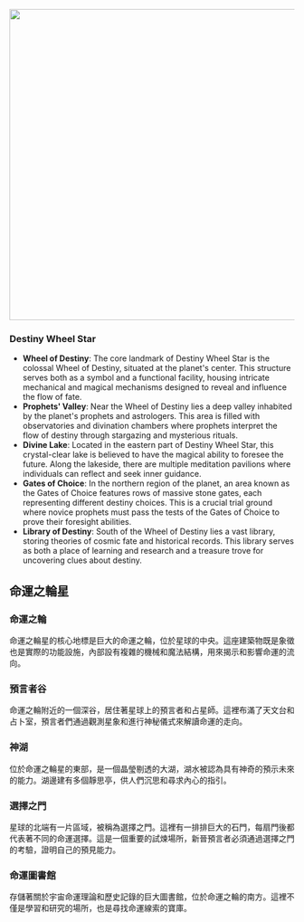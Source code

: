
<p align="center">
  <img src="https://github.com/BRC1024Rootverse/Rootverse/assets/170728893/cc4932e2-f4ca-42f4-8a7e-c11192e4251b" width="550" />

### Destiny Wheel Star
- **Wheel of Destiny**: The core landmark of Destiny Wheel Star is the colossal Wheel of Destiny, situated at the planet's center. This structure serves both as a symbol and a functional facility, housing intricate mechanical and magical mechanisms designed to reveal and influence the flow of fate.
- **Prophets' Valley**: Near the Wheel of Destiny lies a deep valley inhabited by the planet's prophets and astrologers. This area is filled with observatories and divination chambers where prophets interpret the flow of destiny through stargazing and mysterious rituals.
- **Divine Lake**: Located in the eastern part of Destiny Wheel Star, this crystal-clear lake is believed to have the magical ability to foresee the future. Along the lakeside, there are multiple meditation pavilions where individuals can reflect and seek inner guidance.
- **Gates of Choice**: In the northern region of the planet, an area known as the Gates of Choice features rows of massive stone gates, each representing different destiny choices. This is a crucial trial ground where novice prophets must pass the tests of the Gates of Choice to prove their foresight abilities.
- **Library of Destiny**: South of the Wheel of Destiny lies a vast library, storing theories of cosmic fate and historical records. This library serves as both a place of learning and research and a treasure trove for uncovering clues about destiny.




## 命運之輪星 
### 命運之輪
命運之輪星的核心地標是巨大的命運之輪，位於星球的中央。這座建築物既是象徵也是實際的功能設施，內部設有複雜的機械和魔法結構，用來揭示和影響命運的流向。

### 預言者谷
命運之輪附近的一個深谷，居住著星球上的預言者和占星師。這裡布滿了天文台和占卜室，預言者們通過觀測星象和進行神秘儀式來解讀命運的走向。

### 神湖
位於命運之輪星的東部，是一個晶瑩剔透的大湖，湖水被認為具有神奇的預示未來的能力。湖邊建有多個靜思亭，供人們沉思和尋求內心的指引。

### 選擇之門
星球的北端有一片區域，被稱為選擇之門。這裡有一排排巨大的石門，每扇門後都代表著不同的命運選擇。這是一個重要的試煉場所，新晉預言者必須通過選擇之門的考驗，證明自己的預見能力。

### 命運圖書館
存儲著關於宇宙命運理論和歷史記錄的巨大圖書館，位於命運之輪的南方。這裡不僅是學習和研究的場所，也是尋找命運線索的寶庫。




